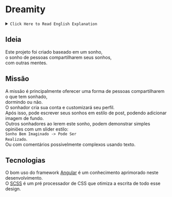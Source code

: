 # Dreamity
<details><summary><code>Click Here to Read English Explanation</code></summary>

## Idea

This project was created based on a dream,<br>
the dream of people sharing their dreams,<br>
to others minds.

## Mission

The mission is mainly give a way to people share what they has dreamed,<br>
sleeping or not.<br>
The dreamer create your account and go customize own profile.<br>
After that, can write their dreams in post style, being able to add background to post.<br>
Other dreamers reading this dream can demonstrate simple opinions with a slider in the style:<br>
<code>Well Imagined Dream -> Can Be Realized</code>.<br>
Or with possibly complex comments using text.

## Technologies

The great use of [Angular](http://angular.io) framework is a knowledge increased in this development.<br>
The [SCSS](http://sass-lang.com/documentation/file.SCSS_FOR_SASS_USERS.html) is a CSS preprocessor that optimizes the writing of all this design.

</details>

## Ideia

Este projeto foi criado baseado em um sonho,<br>
o sonho de pessoas compartilharem seus sonhos,<br>
com outras mentes.

## Missão

A missão é principalmente oferecer uma forma de pessoas compartilharem o que tem sonhado,<br>
dormindo ou não.<br>
O sonhador cria sua conta e customizará seu perfil.<br>
Após isso, pode escrever seus sonhos em estilo de post, podendo adicionar imagem de fundo.<br>
Outros sonhadores ao lerem este sonho, podem demonstrar simples opiniões com um slider estilo:<br>
<code>Sonho Bem Imaginado -> Pode Ser Realizado</code>.<br>
Ou com comentários possivelmente complexos usando texto.

## Tecnologias

O bom uso do framework [Angular](http://angular.io) é um conhecimento aprimorado neste desenvolvimento.<br>
O [SCSS](http://sass-lang.com/documentation/file.SCSS_FOR_SASS_USERS.html) é um pré processador de CSS que otimiza a escrita de todo esse design.
